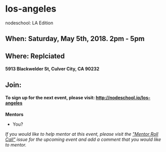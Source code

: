los-angeles
===========

nodeschool: LA Edition

## When: Saturday, May 5th, 2018. 2pm - 5pm

## Where: Replciated
#### 5913 Blackwelder St, Culver City, CA 90232
<!-- 
## Where: Codesmith
#### 5300 Beethoven Street, PH Floor (4th), Los Angeles, CA 90066
-->

## Join:
#### To sign up for the next event, please visit: http://nodeschool.io/los-angeles

**Mentors**
* You?

_If you would like to help mentor at this event, please visit the ["Mentor Roll Call"](https://github.com/nodeschool/los-angeles/issues) issue for the upcoming event and add a comment that you would like to mentor._
